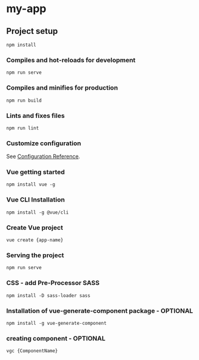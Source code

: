 # my-app

## Project setup
```
npm install
```

### Compiles and hot-reloads for development
```
npm run serve
```

### Compiles and minifies for production
```
npm run build
```

### Lints and fixes files
```
npm run lint
```

### Customize configuration
See [Configuration Reference](https://cli.vuejs.org/config/).

### Vue getting started
```
npm install vue -g
```

### Vue CLI Installation
```
npm install -g @vue/cli
```

### Create Vue project
```
vue create {app-name}
```

### Serving the project
```
npm run serve
```

### CSS - add Pre-Processor SASS
```
npm install -D sass-loader sass
```

### Installation of vue-generate-component package - OPTIONAL
```
npm install -g vue-generate-component
```

### creating component - OPTIONAL
```
vgc {ComponentName}
```

